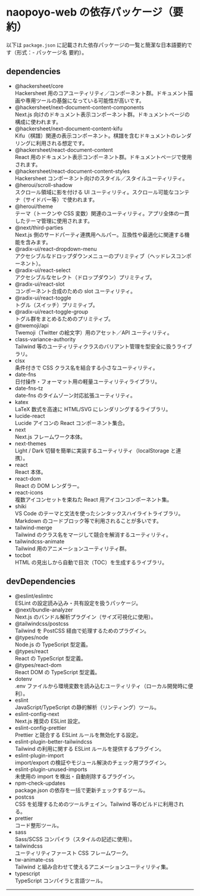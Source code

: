 # naopoyo-web の依存パッケージ（要約）

以下は `package.json` に記載された依存パッケージの一覧と簡潔な日本語要約です（形式：- パッケージ名
  要約）。

## dependencies

- @hackersheet/core  
  Hackersheet 用のコアユーティリティ／コンポーネント群。ドキュメント描画や専用ツールの基盤になっている可能性が高いです。  
- @hackersheet/next-document-content-components  
  Next.js 向けのドキュメント表示コンポーネント群。ドキュメントページの構成に使われます。  
- @hackersheet/next-document-content-kifu  
  Kifu（棋譜）関連の表示コンポーネント。棋譜を含むドキュメントのレンダリングに利用される想定です。  
- @hackersheet/react-document-content  
  React 用のドキュメント表示コンポーネント群。ドキュメントページで使用されます。  
- @hackersheet/react-document-content-styles  
  Hackersheet コンポーネント向けのスタイル／スタイルユーティリティ。  
- @heroui/scroll-shadow  
  スクロール領域に影を付ける UI ユーティリティ。スクロール可能なコンテナ（サイドバー等）で使われます。  
- @heroui/theme  
  テーマ（トークンや CSS 変数）関連のユーティリティ。アプリ全体の一貫したテーマ管理に使用されます。  
- @next/third-parties  
  Next.js 側のサードパーティ連携用ヘルパー。互換性や最適化に関連する機能を含みます。  
- @radix-ui/react-dropdown-menu  
  アクセシブルなドロップダウンメニューのプリミティブ（ヘッドレスコンポーネント）。  
- @radix-ui/react-select  
  アクセシブルなセレクト（ドロップダウン）プリミティブ。  
- @radix-ui/react-slot  
  コンポーネント合成のための slot ユーティリティ。  
- @radix-ui/react-toggle  
  トグル（スイッチ）プリミティブ。  
- @radix-ui/react-toggle-group  
  トグル群をまとめるためのプリミティブ。  
- @twemoji/api  
  Twemoji（Twitter の絵文字）用のアセット／API ユーティリティ。  
- class-variance-authority  
  Tailwind 等のユーティリティクラスのバリアント管理を型安全に扱うライブラリ。  
- clsx  
  条件付きで CSS クラス名を結合する小さなユーティリティ。  
- date-fns  
  日付操作・フォーマット用の軽量ユーティリティライブラリ。  
- date-fns-tz  
  date-fns のタイムゾーン対応拡張ユーティリティ。  
- katex  
  LaTeX 数式を高速に HTML/SVG にレンダリングするライブラリ。  
- lucide-react  
  Lucide アイコンの React コンポーネント集合。  
- next  
  Next.js フレームワーク本体。  
- next-themes  
  Light / Dark 切替を簡単に実装するユーティリティ（localStorage と連携）。  
- react  
  React 本体。  
- react-dom  
  React の DOM レンダラー。  
- react-icons  
  複数アイコンセットを束ねた React 用アイコンコンポーネント集。  
- shiki  
  VS Code のテーマと文法を使ったシンタックスハイライトライブラリ。Markdown のコードブロック等で利用されることが多いです。  
- tailwind-merge  
  Tailwind のクラス名をマージして競合を解消するユーティリティ。  
- tailwindcss-animate  
  Tailwind 用のアニメーションユーティリティ群。  
- tocbot  
  HTML の見出しから自動で目次（TOC）を生成するライブラリ。  

## devDependencies

- @eslint/eslintrc  
  ESLint の設定読み込み・共有設定を扱うパッケージ。  
- @next/bundle-analyzer  
  Next.js のバンドル解析プラグイン（サイズ可視化に使用）。  
- @tailwindcss/postcss  
  Tailwind を PostCSS 経由で処理するためのプラグイン。  
- @types/node  
  Node.js の TypeScript 型定義。  
- @types/react  
  React の TypeScript 型定義。  
- @types/react-dom  
  React DOM の TypeScript 型定義。  
- dotenv  
  .env ファイルから環境変数を読み込むユーティリティ（ローカル開発時に便利）。  
- eslint  
  JavaScript/TypeScript の静的解析（リンティング）ツール。  
- eslint-config-next  
  Next.js 推奨の ESLint 設定。  
- eslint-config-prettier  
  Prettier と競合する ESLint ルールを無効化する設定。  
- eslint-plugin-better-tailwindcss  
  Tailwind の利用に関する ESLint ルールを提供するプラグイン。  
- eslint-plugin-import  
  import/export の検証やモジュール解決のチェック用プラグイン。  
- eslint-plugin-unused-imports  
  未使用の import を検出・自動削除するプラグイン。  
- npm-check-updates  
  package.json の依存を一括で更新チェックするツール。  
- postcss  
  CSS を処理するためのツールチェイン。Tailwind 等のビルドに利用される。  
- prettier  
  コード整形ツール。  
- sass  
  Sass/SCSS コンパイラ（スタイルの記述に使用）。  
- tailwindcss  
  ユーティリティファースト CSS フレームワーク。  
- tw-animate-css  
  Tailwind と組み合わせて使えるアニメーションユーティリティ集。  
- typescript  
  TypeScript コンパイラと言語ツール。  

---
